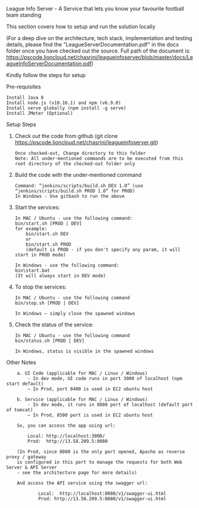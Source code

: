 League Info Server - A Service that lets you know your favourite football team standing

This section covers how to setup and run the solution locally

(For a deep dive on the architecture, tech stack, implementation and testing details, please find the "LeagueServerDocumentation.pdf" in the docs folder once you have checked out the source. Full path of the document is: https://pscode.lioncloud.net/chasrini/leagueinfoserver/blob/master/docs/LeagueInfoServerDocumentation.pdf)

Kindly follow the steps for setup

Pre-requisites

	Install Java 8
	Install node.js (v10.16.1) and npm (v6.9.0)
	Install serve globally (npm install -g serve)
	Install JMeter (Optional)
	
Setup Steps
1.	Check out the code from github (git clone https://pscode.lioncloud.net/chasrini/leagueinfoserver.git)
		
		Once checked-out, Change directory to this folder
		Note: All under-mentioned commands are to be executed from this root directory of the checked-out folder only
		
2.	Build the code with the under-mentioned command
		
		Command: “jenkins/scripts/build.sh DEV 1.0” (use “jenkins/scripts/build.sh PROD 1.0” for PROD)
		In Windows - Use gitbash to run the above
		
3.	Start the services:  

		In MAC / Ubuntu - use the following command:
		bin/start.sh [PROD | DEV] 
		for example: 
			bin/start.sh DEV
			or
			bin/start.sh PROD
			(default is PROD - if you don't specify any param, it will start in PROD mode)
		
		In Windows - use the following command:
		bin\start.bat
		(It will always start in DEV mode)

4.	To stop the services:
	
		In MAC / Ubuntu - use the following command
		bin/stop.sh [PROD | DEV] 

		In Windows – simply close the spawned windows
	
4.	Check the status of the service: 

		In MAC / Ubuntu - use the following command
		bin/status.sh [PROD | DEV] 

		In Windows, status is visible in the spawned windows

Other Notes
		
		a. UI Code (applicable for MAC / Linux / Windows)
			- In dev mode, UI code runs in port 3000 of localhost (npm start default) 
			– In Prod, port 8400 is used in EC2 ubuntu host

		b. Service (applicable for MAC / Linux / Windows)
			- In dev mode, it runs in 8080 port of localhost (default port of tomcat) 
			– In Prod, 8500 port is used in EC2 ubuntu host
		
		So, you can access the app using url: 
		
			Local: http://localhost:3000/ 
			Prod:  http://13.58.209.5:8080 
				
		(In Prod, since 8080 is the only port opened, Apache as reverse proxy / gateway 
		is configured in this port to manage the requests for both Web Server & API Server 
		- see the architecture page for more details)
		
		And access the API service using the swagger url:
				
				Local:  http://localhost:8080/v1/swagger-ui.html 
				Prod: http://13.58.209.5:8080/v1/swagger-ui.html
